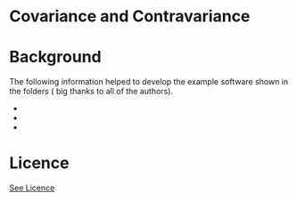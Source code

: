 # Covariance and Contravariance


# Background

The following information helped to develop the example software shown in the folders ( big thanks to all of the 
authors).

*
*
*

# Licence

[See Licence](/LICENSE)










